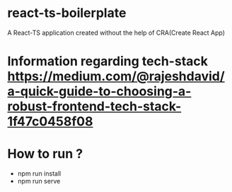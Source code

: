 # react-ts-boilerplate
A React-TS application created without the help of CRA(Create React App)

# Information regarding tech-stack https://medium.com/@rajeshdavid/a-quick-guide-to-choosing-a-robust-frontend-tech-stack-1f47c0458f08

# How to run ?
- npm run install
- npm run serve
